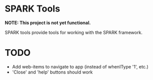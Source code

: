 # SPARK Tools

__NOTE: This project is not yet functional.__

SPARK tools provide tools for working with the SPARK framework.


# TODO

* Add web-items to navigate to app (instead of whenIType '1', etc.)
* 'Close' and 'help' buttons should work 
